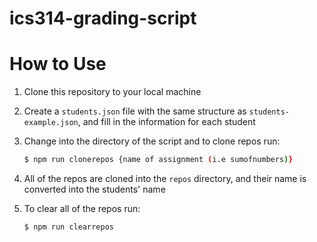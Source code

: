 # ics314-grading-script

# How to Use

1. Clone this repository to your local machine
2. Create a `students.json` file with the same structure as `students-example.json`, and fill in the information for each student
3. Change into the directory of the script and to clone repos run:
  
      ```bash
      $ npm run clonerepos {name of assignment (i.e sumofnumbers)}
      ```
4. All of the repos are cloned into the `repos` directory, and their name is converted into the students' name
5. To clear all of the repos run:

      ```bash
      $ npm run clearrepos
      ``` 